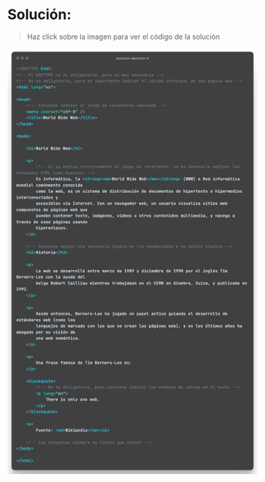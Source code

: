 # Solución:

> Haz click sobre la imagen para ver el código de la solución

[![Solucion](./solucion-ejercicio4.png)](https://github.com/ricaardev/HTML-CSS-Curso-practico-avanzado/blob/master/HTML/Conceptos%20basicos%204/Solucion/solucion-ejercicio-4.html)